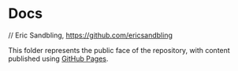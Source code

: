 # Docs
// Eric Sandbling, https://github.com/ericsandbling


This folder represents the public face of the repository, with content published using [GitHub Pages](https://ericsandbling.github.io/openApiary/).
